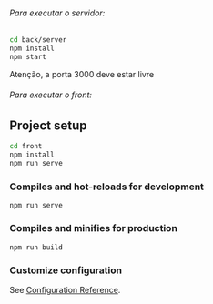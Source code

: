 ###### Para executar o servidor:

```bash
cd back/server
npm install
npm start
```

Atenção, a porta 3000 deve estar livre

###### Para executar o front:

## Project setup
```bash
cd front
npm install
npm run serve
```

### Compiles and hot-reloads for development
```
npm run serve
```

### Compiles and minifies for production
```
npm run build
```

### Customize configuration
See [Configuration Reference](https://cli.vuejs.org/config/).
